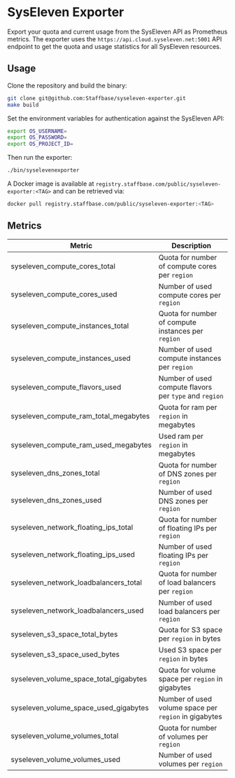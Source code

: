 # SysEleven Exporter

Export your quota and current usage from the SysEleven API as Prometheus metrics. The exporter uses the `https://api.cloud.syseleven.net:5001` API endpoint to get the quota and usage statistics for all SysEleven resources.

## Usage

Clone the repository and build the binary:

```sh
git clone git@github.com:Staffbase/syseleven-exporter.git
make build
```

Set the environment variables for authentication against the SysEleven API:

```sh
export OS_USERNAME=
export OS_PASSWORD=
export OS_PROJECT_ID=
```

Then run the exporter:

```sh
./bin/syselevenexporter
```

A Docker image is available at `registry.staffbase.com/public/syseleven-exporter:<TAG>` and can be retrieved via:

```sh
docker pull registry.staffbase.com/public/syseleven-exporter:<TAG>
```

## Metrics

| Metric | Description |
| ------ | ----------- |
| syseleven_compute_cores_total | Quota for number of compute cores per `region` |
| syseleven_compute_cores_used | Number of used compute cores per `region` |
| syseleven_compute_instances_total | Quota for number of compute instances per `region` |
| syseleven_compute_instances_used | Number of used compute instances per `region` |
| syseleven_compute_flavors_used | Number of used compute flavors per `type` and `region` |
| syseleven_compute_ram_total_megabytes | Quota for ram per `region` in megabytes |
| syseleven_compute_ram_used_megabytes | Used ram per `region` in megabytes |
| syseleven_dns_zones_total | Quota for number of DNS zones per `region` |
| syseleven_dns_zones_used | Number of used DNS zones per `region` |
| syseleven_network_floating_ips_total | Quota for number of floating IPs per `region` |
| syseleven_network_floating_ips_used | Number of used floating IPs per `region` |
| syseleven_network_loadbalancers_total | Quota for number of load balancers per `region` |
| syseleven_network_loadbalancers_used | Number of used load balancers per `region` |
| syseleven_s3_space_total_bytes | Quota for S3 space per `region` in bytes |
| syseleven_s3_space_used_bytes | Used S3 space per `region` in bytes |
| syseleven_volume_space_total_gigabytes | Quota for volume space per `region` in gigabytes |
| syseleven_volume_space_used_gigabytes | Number of used volume space per `region` in gigabytes |
| syseleven_volume_volumes_total | Quota for number of volumes per `region` |
| syseleven_volume_volumes_used | Number of used volumes per `region` |
